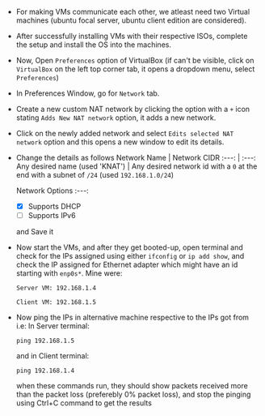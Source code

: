 * For making VMs communicate each other, we atleast need two Virtual machines (ubuntu focal server, ubuntu client edition are considered).

* After successfully installing VMs with their respective ISOs, complete the setup and install the OS into the machines.

* Now, Open `Preferences` option of VirtualBox (if can't be visible, click on `VirtualBox` on the left top corner tab, it opens a dropdown menu, select `Preferences`)

* In Preferences Window, go for `Network` tab.

* Create a new custom NAT network by clicking the option with a `+` icon stating `Adds New NAT network` option, it adds a new network.

* Click on the newly added network and select `Edits selected NAT network` option and this opens a new window to edit its details.

* Change the details as follows
    Network Name | Network CIDR
    :---: | :---:
    Any desired name (used 'KNAT') | Any desired network id with a `0` at the end with a subnet of `/24` (used `192.168.1.0/24`)
    
    Network Options
    :---:
    * [x] Supports DHCP
    * [ ] Supports IPv6
    
    and Save it

* Now start the VMs, and after they get booted-up, open terminal and check for the IPs assigned using either `ifconfig` or `ip add show`, and check the IP assigned for Ethernet adapter which might have an id starting with `enp0s*`. 
    Mine were: 
    ```
    Server VM: 192.168.1.4

    Client VM: 192.168.1.5
    ```

* Now ping the IPs in alternative machine respective to the IPs got from i.e:
    In Server terminal:
    ```
    ping 192.168.1.5
    ```
    and in Client terminal:
    ```
    ping 192.168.1.4
    ```
    when these commands run, they should show packets received more than the packet loss (preferebly 0% packet loss), and stop the pinging using Ctrl+C command to get the results
